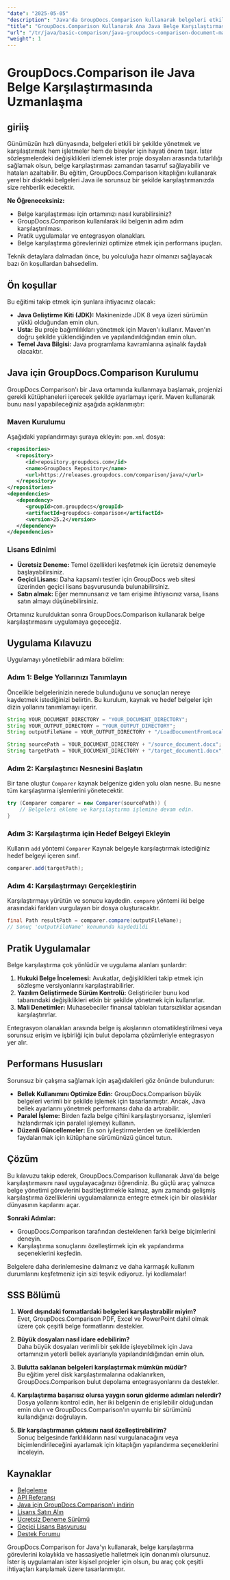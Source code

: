 ```yaml
---
"date": "2025-05-05"
"description": "Java'da GroupDocs.Comparison kullanarak belgeleri etkili bir şekilde nasıl karşılaştıracağınızı öğrenin. Bu kılavuz, kurulum, uygulama ve performans optimizasyonunu kapsar."
"title": "GroupDocs.Comparison Kullanarak Ana Java Belge Karşılaştırması"
"url": "/tr/java/basic-comparison/java-groupdocs-comparison-document-management-guide/"
"weight": 1
---
```


# GroupDocs.Comparison ile Java Belge Karşılaştırmasında Uzmanlaşma

## giriiş

Günümüzün hızlı dünyasında, belgeleri etkili bir şekilde yönetmek ve karşılaştırmak hem işletmeler hem de bireyler için hayati önem taşır. İster sözleşmelerdeki değişiklikleri izlemek ister proje dosyaları arasında tutarlılığı sağlamak olsun, belge karşılaştırması zamandan tasarruf sağlayabilir ve hataları azaltabilir. Bu eğitim, GroupDocs.Comparison kitaplığını kullanarak yerel bir diskteki belgeleri Java ile sorunsuz bir şekilde karşılaştırmanızda size rehberlik edecektir.

**Ne Öğreneceksiniz:**
- Belge karşılaştırması için ortamınızı nasıl kurabilirsiniz?
- GroupDocs.Comparison kullanılarak iki belgenin adım adım karşılaştırılması.
- Pratik uygulamalar ve entegrasyon olanakları.
- Belge karşılaştırma görevlerinizi optimize etmek için performans ipuçları.

Teknik detaylara dalmadan önce, bu yolculuğa hazır olmanızı sağlayacak bazı ön koşullardan bahsedelim.

## Ön koşullar

Bu eğitimi takip etmek için şunlara ihtiyacınız olacak:

- **Java Geliştirme Kiti (JDK):** Makinenizde JDK 8 veya üzeri sürümün yüklü olduğundan emin olun.
- **Usta:** Bu proje bağımlılıkları yönetmek için Maven'ı kullanır. Maven'ın doğru şekilde yüklendiğinden ve yapılandırıldığından emin olun.
- **Temel Java Bilgisi:** Java programlama kavramlarına aşinalık faydalı olacaktır.

## Java için GroupDocs.Comparison Kurulumu

GroupDocs.Comparison'ı bir Java ortamında kullanmaya başlamak, projenizi gerekli kütüphaneleri içerecek şekilde ayarlamayı içerir. Maven kullanarak bunu nasıl yapabileceğiniz aşağıda açıklanmıştır:

### Maven Kurulumu

Aşağıdaki yapılandırmayı şuraya ekleyin: `pom.xml` dosya:

```xml
<repositories>
   <repository>
      <id>repository.groupdocs.com</id>
      <name>GroupDocs Repository</name>
      <url>https://releases.groupdocs.com/comparison/java/</url>
   </repository>
</repositories>
<dependencies>
   <dependency>
      <groupId>com.groupdocs</groupId>
      <artifactId>groupdocs-comparison</artifactId>
      <version>25.2</version>
   </dependency>
</dependencies>
```

### Lisans Edinimi

- **Ücretsiz Deneme:** Temel özellikleri keşfetmek için ücretsiz denemeyle başlayabilirsiniz.
- **Geçici Lisans:** Daha kapsamlı testler için GroupDocs web sitesi üzerinden geçici lisans başvurusunda bulunabilirsiniz.
- **Satın almak:** Eğer memnunsanız ve tam erişime ihtiyacınız varsa, lisans satın almayı düşünebilirsiniz.

Ortamınız kurulduktan sonra GroupDocs.Comparison kullanarak belge karşılaştırmasını uygulamaya geçeceğiz.

## Uygulama Kılavuzu

Uygulamayı yönetilebilir adımlara bölelim:

### Adım 1: Belge Yollarınızı Tanımlayın

Öncelikle belgelerinizin nerede bulunduğunu ve sonuçları nereye kaydetmek istediğinizi belirtin. Bu kurulum, kaynak ve hedef belgeler için dizin yollarını tanımlamayı içerir.

```java
String YOUR_DOCUMENT_DIRECTORY = "YOUR_DOCUMENT_DIRECTORY";
String YOUR_OUTPUT_DIRECTORY = "YOUR_OUTPUT_DIRECTORY";
String outputFileName = YOUR_OUTPUT_DIRECTORY + "/LoadDocumentFromLocalDisc_result.docx";

String sourcePath = YOUR_DOCUMENT_DIRECTORY + "/source_document.docx";
String targetPath = YOUR_DOCUMENT_DIRECTORY + "/target_document1.docx";
```

### Adım 2: Karşılaştırıcı Nesnesini Başlatın

Bir tane oluştur `Comparer` kaynak belgenize giden yolu olan nesne. Bu nesne tüm karşılaştırma işlemlerini yönetecektir.

```java
try (Comparer comparer = new Comparer(sourcePath)) {
    // Belgeleri ekleme ve karşılaştırma işlemine devam edin.
}
```

### Adım 3: Karşılaştırma için Hedef Belgeyi Ekleyin

Kullanın `add` yöntemi `Comparer` Kaynak belgeyle karşılaştırmak istediğiniz hedef belgeyi içeren sınıf.

```java
comparer.add(targetPath);
```

### Adım 4: Karşılaştırmayı Gerçekleştirin

Karşılaştırmayı yürütün ve sonucu kaydedin. `compare` yöntemi iki belge arasındaki farkları vurgulayan bir dosya oluşturacaktır.

```java
final Path resultPath = comparer.compare(outputFileName);
// Sonuç 'outputFileName' konumunda kaydedildi
```

## Pratik Uygulamalar

Belge karşılaştırma çok yönlüdür ve uygulama alanları şunlardır:

1. **Hukuki Belge İncelemesi:** Avukatlar, değişiklikleri takip etmek için sözleşme versiyonlarını karşılaştırabilirler.
2. **Yazılım Geliştirmede Sürüm Kontrolü:** Geliştiriciler bunu kod tabanındaki değişiklikleri etkin bir şekilde yönetmek için kullanırlar.
3. **Mali Denetimler:** Muhasebeciler finansal tabloları tutarsızlıklar açısından karşılaştırırlar.

Entegrasyon olanakları arasında belge iş akışlarının otomatikleştirilmesi veya sorunsuz erişim ve işbirliği için bulut depolama çözümleriyle entegrasyon yer alır.

## Performans Hususları

Sorunsuz bir çalışma sağlamak için aşağıdakileri göz önünde bulundurun:

- **Bellek Kullanımını Optimize Edin:** GroupDocs.Comparison büyük belgeleri verimli bir şekilde işlemek için tasarlanmıştır. Ancak, Java bellek ayarlarını yönetmek performansı daha da artırabilir.
- **Paralel İşleme:** Birden fazla belge çiftini karşılaştırıyorsanız, işlemleri hızlandırmak için paralel işlemeyi kullanın.
- **Düzenli Güncellemeler:** En son iyileştirmelerden ve özelliklerden faydalanmak için kütüphane sürümünüzü güncel tutun.

## Çözüm

Bu kılavuzu takip ederek, GroupDocs.Comparison kullanarak Java'da belge karşılaştırmasını nasıl uygulayacağınızı öğrendiniz. Bu güçlü araç yalnızca belge yönetimi görevlerini basitleştirmekle kalmaz, aynı zamanda gelişmiş karşılaştırma özelliklerini uygulamalarınıza entegre etmek için bir olasılıklar dünyasının kapılarını açar.

**Sonraki Adımlar:**
- GroupDocs.Comparison tarafından desteklenen farklı belge biçimlerini deneyin.
- Karşılaştırma sonuçlarını özelleştirmek için ek yapılandırma seçeneklerini keşfedin.

Belgelere daha derinlemesine dalmanız ve daha karmaşık kullanım durumlarını keşfetmeniz için sizi teşvik ediyoruz. İyi kodlamalar!

## SSS Bölümü

1. **Word dışındaki formatlardaki belgeleri karşılaştırabilir miyim?**  
   Evet, GroupDocs.Comparison PDF, Excel ve PowerPoint dahil olmak üzere çok çeşitli belge formatlarını destekler.

2. **Büyük dosyaları nasıl idare edebilirim?**  
   Daha büyük dosyaları verimli bir şekilde işleyebilmek için Java ortamınızın yeterli bellek ayarlarıyla yapılandırıldığından emin olun.

3. **Bulutta saklanan belgeleri karşılaştırmak mümkün müdür?**  
   Bu eğitim yerel disk karşılaştırmalarına odaklanırken, GroupDocs.Comparison bulut depolama entegrasyonlarını da destekler.

4. **Karşılaştırma başarısız olursa yaygın sorun giderme adımları nelerdir?**  
   Dosya yollarını kontrol edin, her iki belgenin de erişilebilir olduğundan emin olun ve GroupDocs.Comparison'ın uyumlu bir sürümünü kullandığınızı doğrulayın.

5. **Bir karşılaştırmanın çıktısını nasıl özelleştirebilirim?**  
   Sonuç belgesinde farklılıkların nasıl vurgulanacağını veya biçimlendirileceğini ayarlamak için kitaplığın yapılandırma seçeneklerini inceleyin.

## Kaynaklar

- [Belgeleme](https://docs.groupdocs.com/comparison/java/)
- [API Referansı](https://reference.groupdocs.com/comparison/java/)
- [Java için GroupDocs.Comparison'ı indirin](https://releases.groupdocs.com/comparison/java/)
- [Lisans Satın Alın](https://purchase.groupdocs.com/buy)
- [Ücretsiz Deneme Sürümü](https://releases.groupdocs.com/comparison/java/)
- [Geçici Lisans Başvurusu](https://purchase.groupdocs.com/temporary-license/)
- [Destek Forumu](https://forum.groupdocs.com/c/comparison)

GroupDocs.Comparison for Java'yı kullanarak, belge karşılaştırma görevlerini kolaylıkla ve hassasiyetle halletmek için donanımlı olursunuz. İster iş uygulamaları ister kişisel projeler için olsun, bu araç çok çeşitli ihtiyaçları karşılamak üzere tasarlanmıştır.